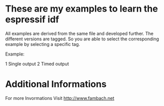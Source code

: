 # These are my examples to learn the espressif idf

All examples are derived from the same file and developed further. 
The different versions are tagged. 
So you are able to select the corresponding example by selecting a specific tag.


Example:

1 Single output
2 Timed output




# Additional Informations
For more Invormations Visit http://www.fambach.net

